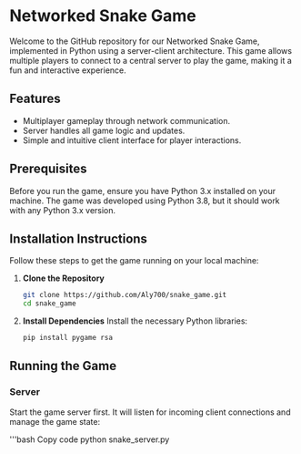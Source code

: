 # Networked Snake Game

Welcome to the GitHub repository for our Networked Snake Game, implemented 
in Python using a server-client architecture. This game allows multiple 
players to connect to a central server to play the game, making it a fun 
and interactive experience.

## Features

- Multiplayer gameplay through network communication.
- Server handles all game logic and updates.
- Simple and intuitive client interface for player interactions.

## Prerequisites

Before you run the game, ensure you have Python 3.x installed on your 
machine. The game was developed using Python 3.8, but it should work with 
any Python 3.x version.

## Installation Instructions

Follow these steps to get the game running on your local machine:

1. **Clone the Repository**
   ```bash
   git clone https://github.com/Aly700/snake_game.git
   cd snake_game

2. **Install Dependencies**
   Install the necessary Python libraries:
   ```bash
   pip install pygame rsa

## Running the Game

### Server
Start the game server first. It will listen for incoming client connections and manage the game state:

'''bash
Copy code
python snake_server.py







